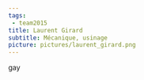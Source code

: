 ```yaml
---
tags:
 - team2015
title: Laurent Girard
subtitle: Mécanique, usinage
picture: pictures/laurent_girard.png
---
```


gay
